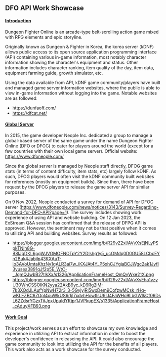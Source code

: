 ## __DFO API Work Showcase__

#### <ins>Introduction</ins>

Dungeon Fighter Online is an arcade-type belt-scrolling action game mixed with RPG elements and epic storyline.

Originally known as Dungeon & Fighter in Korea, the korea server (kDNF) allows public access to its open source application programming interface (API) containing various in-game information, most notably character information showing the character's equipment and status. Other information includes character ranking, item quality of the day, item data, equipment farming guide, growth simulator, etc.

Using the data available from API, kDNF game community/players have built and managed game server information websites, where the public is able to view in-game information without logging into the game. Notable websites are as followed:
* https://dunfaoff.com/
* https://dfcat.net/

#### <ins>Global Server</ins>

In 2015, the game developer Neople Inc. dedicated a group to manage a global-based server of the same game under the name Dungeon Fighter Online (DFO or DFOG) to cater for players around the world (except for a few countries with their own local game server).
Official website: https://www.dfoneople.com/

Since the global server is managed by Neople staff directly, DFOG game stats (in terms of content difficulty, item stats, etc) largely follow kDNF. As such, DFOG players would often visit the kDNF community built websites for references (mostly on equipment builds). Since then, there have been request by the DFOG players to release the game server API for similar purposes. 

On 9 Nov 2022, Neople conducted a survey for demand of API for DFOG server (https://www.dfoneople.com/news/notices/3143/Survey-Regarding-Demand-for-DFO-API?page=1). The survey includes showing work experience of using API and website building. On 12 Jan 2023, the ExStream Q&A session has confirmed that the release of DFPG API is approved. However, the sentiment may not be that positive when it comes to utilizing API and building websites.
Survey results as followed:
* https://blogger.googleusercontent.com/img/b/R29vZ2xl/AVvXsEjNLyPSpkTNjh8G-B8lJgDKL6pgWJVGMOFNOTpY2Y2DIshg1y5_ucOMdq0D0GU58LCbcEYn2Buk4Jabilp43KXAuT-lo3AVoUmtaKhzNy1gALR3ai7w_iKXJAt4Y_P5xhCJYgjaBCJWgc2ak1JyfI3yusea3891qJf2p5E_WtC-_JgmQJwbB27tlkXx/s1326/ApplicationFrameHost_QmQyWxe21X.png
* https://blogger.googleusercontent.com/img/b/R29vZ2xl/AVvXsEha1yzyU30WhCSSOIKN2yya22AkB9yc_kD9Rg2iM-7k3XQdJLAufYpNwH72r3_3-5GyjyjRI5wxDem9CofzwMCsk_rHq-wKLFZBC9ZOpI4ouWkUS6rljI7xdvhHowtlsU9lJ4FaWHo9LbGWlkCf09DsL6ZZdsrYGzxTitJpxUpuldYKjpr1JVPkupEX/s1335/ApplicationFrameHost_cAduyXFB93.png

#### <ins>Work Goal</ins>

This project/work serves as an effort to showcase my own knowledge and experience in utilizing API to extract information in order to boost the developer's confidence in releaseing the API. It could also encourage the game community to look into utilizing the API for the benefits of all players. This work also acts as a work showcase for the survey conducted.
